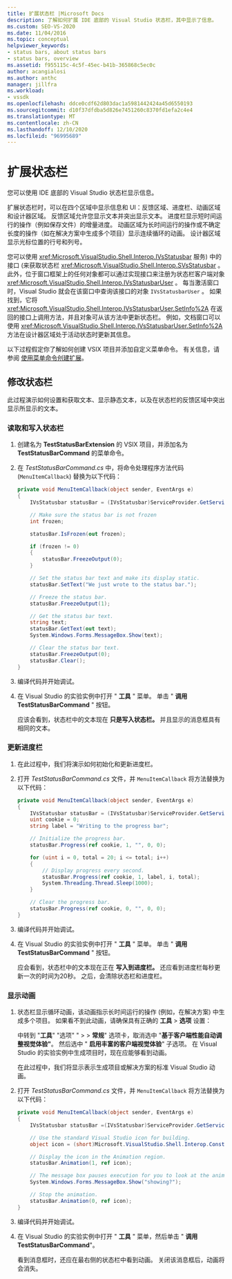 ```yaml
---
title: 扩展状态栏 |Microsoft Docs
description: 了解如何扩展 IDE 底部的 Visual Studio 状态栏，其中显示了信息。
ms.custom: SEO-VS-2020
ms.date: 11/04/2016
ms.topic: conceptual
helpviewer_keywords:
- status bars, about status bars
- status bars, overview
ms.assetid: f955115c-4c5f-45ec-b41b-365868c5ec0c
author: acangialosi
ms.author: anthc
manager: jillfra
ms.workload:
- vssdk
ms.openlocfilehash: ddce0cdf62d803dac1a5981442424a45d6550193
ms.sourcegitcommit: d10f37dfdba5d826e7451260c8370fd1efa2c4e4
ms.translationtype: MT
ms.contentlocale: zh-CN
ms.lasthandoff: 12/10/2020
ms.locfileid: "96995689"
---
```

# <a name="extend-the-status-bar"></a>扩展状态栏
您可以使用 IDE 底部的 Visual Studio 状态栏显示信息。

 扩展状态栏时，可以在四个区域中显示信息和 UI：反馈区域、进度栏、动画区域和设计器区域。 反馈区域允许您显示文本并突出显示文本。 进度栏显示短时间运行的操作（例如保存文件）的增量进度。 动画区域为长时间运行的操作或不确定长度的操作（如在解决方案中生成多个项目）显示连续循环的动画。 设计器区域显示光标位置的行号和列号。

 您可以使用 <xref:Microsoft.VisualStudio.Shell.Interop.IVsStatusbar> 服务) 中的接口 (来获取状态栏 <xref:Microsoft.VisualStudio.Shell.Interop.SVsStatusbar> 。 此外，位于窗口框架上的任何对象都可以通过实现接口来注册为状态栏客户端对象 <xref:Microsoft.VisualStudio.Shell.Interop.IVsStatusbarUser> 。 每当激活窗口时，Visual Studio 就会在该窗口中查询该接口的对象 `IVsStatusbarUser` 。 如果找到，它将 <xref:Microsoft.VisualStudio.Shell.Interop.IVsStatusbarUser.SetInfo%2A> 在返回的接口上调用方法，并且对象可从该方法中更新状态栏。 例如，文档窗口可以使用 <xref:Microsoft.VisualStudio.Shell.Interop.IVsStatusbarUser.SetInfo%2A> 方法在设计器区域处于活动状态时更新其信息。

 以下过程假定你了解如何创建 VSIX 项目并添加自定义菜单命令。 有关信息，请参阅 [使用菜单命令创建扩展](../extensibility/creating-an-extension-with-a-menu-command.md)。

## <a name="modify-the-status-bar"></a>修改状态栏
 此过程演示如何设置和获取文本、显示静态文本，以及在状态栏的反馈区域中突出显示所显示的文本。

### <a name="read-and-write-to-the-status-bar"></a>读取和写入状态栏

1. 创建名为 **TestStatusBarExtension** 的 VSIX 项目，并添加名为 **TestStatusBarCommand** 的菜单命令。

2. 在 *TestStatusBarCommand.cs* 中，将命令处理程序方法代码 (`MenuItemCallback`) 替换为以下代码：

    ```csharp
    private void MenuItemCallback(object sender, EventArgs e)
    {
        IVsStatusbar statusBar = (IVsStatusbar)ServiceProvider.GetService(typeof(SVsStatusbar));

        // Make sure the status bar is not frozen
        int frozen;

        statusBar.IsFrozen(out frozen);

        if (frozen != 0)
        {
            statusBar.FreezeOutput(0);
        }

        // Set the status bar text and make its display static.
        statusBar.SetText("We just wrote to the status bar.");

        // Freeze the status bar.
        statusBar.FreezeOutput(1);

        // Get the status bar text.
        string text;
        statusBar.GetText(out text);
        System.Windows.Forms.MessageBox.Show(text);

        // Clear the status bar text.
        statusBar.FreezeOutput(0);
        statusBar.Clear();
    }
    ```

3. 编译代码并开始调试。

4. 在 Visual Studio 的实验实例中打开 " **工具** " 菜单。 单击 " **调用 TestStatusBarCommand** " 按钮。

     应该会看到，状态栏中的文本现在 **只是写入状态栏。** 并且显示的消息框具有相同的文本。

### <a name="update-the-progress-bar"></a>更新进度栏

1. 在此过程中，我们将演示如何初始化和更新进度栏。

2. 打开 *TestStatusBarCommand.cs* 文件，并 `MenuItemCallback` 将方法替换为以下代码：

    ```csharp
    private void MenuItemCallback(object sender, EventArgs e)
    {
        IVsStatusbar statusBar = (IVsStatusbar)ServiceProvider.GetService(typeof(SVsStatusbar));
        uint cookie = 0;
        string label = "Writing to the progress bar";

        // Initialize the progress bar.
        statusBar.Progress(ref cookie, 1, "", 0, 0);

        for (uint i = 0, total = 20; i <= total; i++)
        {
            // Display progress every second.
            statusBar.Progress(ref cookie, 1, label, i, total);
            System.Threading.Thread.Sleep(1000);
        }

        // Clear the progress bar.
        statusBar.Progress(ref cookie, 0, "", 0, 0);
    }
    ```

3. 编译代码并开始调试。

4. 在 Visual Studio 的实验实例中打开 " **工具** " 菜单。 单击 " **调用 TestStatusBarCommand** " 按钮。

     应会看到，状态栏中的文本现在正在 **写入到进度栏。** 还应看到进度栏每秒更新一次的时间为20秒。 之后，会清除状态栏和进度栏。

### <a name="display-an-animation"></a>显示动画

1. 状态栏显示循环动画，该动画指示长时间运行的操作 (例如，在解决方案) 中生成多个项目。 如果看不到此动画，请确保具有正确的 **工具**  >  **选项** 设置：

     中转到 "**工具**" "选项" "  >    >  **常规**" 选项卡，取消选中 "**基于客户端性能自动调整视觉体验"**。 然后选中 " **启用丰富的客户端视觉体验**" 子选项。 在 Visual Studio 的实验实例中生成项目时，现在应能够看到动画。

     在此过程中，我们将显示表示生成项目或解决方案的标准 Visual Studio 动画。

2. 打开 *TestStatusBarCommand.cs* 文件，并 `MenuItemCallback` 将方法替换为以下代码：

    ```csharp
    private void MenuItemCallback(object sender, EventArgs e)
    {
        IVsStatusbar statusBar =(IVsStatusbar)ServiceProvider.GetService(typeof(SVsStatusbar));

        // Use the standard Visual Studio icon for building.
        object icon = (short)Microsoft.VisualStudio.Shell.Interop.Constants.SBAI_Build;

        // Display the icon in the Animation region.
        statusBar.Animation(1, ref icon);

        // The message box pauses execution for you to look at the animation.
        System.Windows.Forms.MessageBox.Show("showing?");

        // Stop the animation.
        statusBar.Animation(0, ref icon);
    }
    ```

3. 编译代码并开始调试。

4. 在 Visual Studio 的实验实例中打开 " **工具** " 菜单，然后单击 " **调用 TestStatusBarCommand**"。

     看到消息框时，还应在最右侧的状态栏中看到动画。 关闭该消息框后，动画将会消失。
